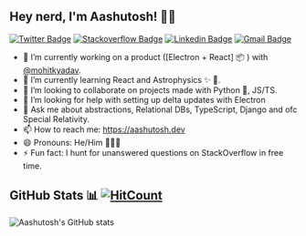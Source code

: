 ## Hey nerd, I'm Aashutosh! 👋🏻

[![Twitter Badge](https://img.shields.io/badge/-@AashutoshRathi-1ca0f1?style=flat-square&labelColor=1ca0f1&logo=twitter&logoColor=white&link=https://twitter.com/AashutoshRathi)](https://twitter.com/AashutoshRathi) 
[![Stackoverflow Badge](https://img.shields.io/badge/-aashutoshrathi-f48024?style=flat-square&labelColor=f48024&logo=stackoverflow&logoColor=white&link=https://stackoverflow.com/users/7326407/aashutosh-rathi)](https://stackoverflow.com/users/7326407/aashutosh-rathi)
[![Linkedin Badge](https://img.shields.io/badge/-aashutoshrathi-blue?style=flat-square&logo=Linkedin&logoColor=white&link=https://www.linkedin.com/in/aashutoshrathi/)](https://www.linkedin.com/in/aashutoshrathi/)
[![Gmail Badge](https://img.shields.io/badge/-me@aashutosh.dev-c14438?style=flat-square&logo=Gmail&logoColor=white&link=mailto:me@aashutosh.dev)](mailto:me@aashutosh.dev)

* 🔭  I’m currently working on a product ([Electron + React] :package: ) with [@mohitkyadav](https://github.com/mohitkyadav).
* 🌱  I’m currently learning React and Astrophysics ✨ 🔭.
* 👯  I’m looking to collaborate on projects made with Python 🐍, JS/TS.
* 🤔  I’m looking for help with setting up delta updates with Electron
* 💬  Ask me about abstractions, Relational DBs, TypeScript, Django and ofc Special Relativity.
* 📫  How to reach me: https://aashutosh.dev
* 😄  Pronouns: He/Him 🙍🏻‍♂️
* ⚡  Fun fact: I hunt for unanswered questions on StackOverflow in free time.

## GitHub Stats 📊 [![HitCount](https://hits.dwyl.com/aashutoshrathi/aashutoshrathi.svg)](https://hits.dwyl.com/aashutoshrathi/aashutoshrathi)

<img align="center" src="https://readme.aashutosh.dev/api?username=aashutoshrathi&show_icons=true&include_all_commits=true&theme=dark" alt="Aashutosh's GitHub stats" />

